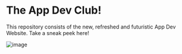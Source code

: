 # The App Dev Club!
This repository consists of the new, refreshed and futuristic App Dev Website. Take a sneak peek here!

![image](https://github.com/appdevumd/website-v2/assets/47198395/f36d3e89-66ce-4ac1-a449-2da84f5d5f6b)
